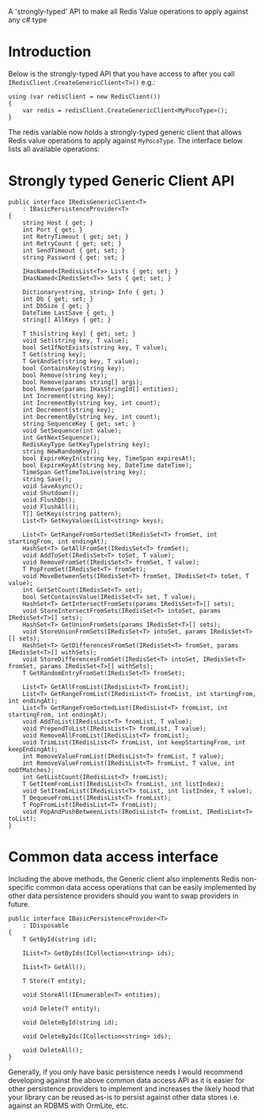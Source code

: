 A 'strongly-typed' API to make all Redis Value operations to apply against any c# type

# Introduction #

Below is the strongly-typed API that you have access to after you call `IRedisClient.CreateGenericClient<T>()` e.g.:

```
using (var redisClient = new RedisClient())
{
	var redis = redisClient.CreateGenericClient<MyPocoType>();
}
```

The redis variable now holds a strongly-typed generic client that allows Redis value operations to apply against `MyPocoType`.
The interface below lists all available operations:

# Strongly typed Generic Client API #

```
public interface IRedisGenericClient<T> 
	: IBasicPersistenceProvider<T>
{
	string Host { get; }
	int Port { get; }
	int RetryTimeout { get; set; }
	int RetryCount { get; set; }
	int SendTimeout { get; set; }
	string Password { get; set; }

	IHasNamed<IRedisList<T>> Lists { get; set; }
	IHasNamed<IRedisSet<T>> Sets { get; set; }

	Dictionary<string, string> Info { get; }
	int Db { get; set; }
	int DbSize { get; }
	DateTime LastSave { get; }
	string[] AllKeys { get; }

	T this[string key] { get; set; }
	void Set(string key, T value);
	bool SetIfNotExists(string key, T value);
	T Get(string key);
	T GetAndSet(string key, T value);
	bool ContainsKey(string key);
	bool Remove(string key);
	bool Remove(params string[] args);
	bool Remove(params IHasStringId[] entities);
	int Increment(string key);
	int IncrementBy(string key, int count);
	int Decrement(string key);
	int DecrementBy(string key, int count);
	string SequenceKey { get; set; }
	void SetSequence(int value);
	int GetNextSequence();
	RedisKeyType GetKeyType(string key);
	string NewRandomKey();
	bool ExpireKeyIn(string key, TimeSpan expiresAt);
	bool ExpireKeyAt(string key, DateTime dateTime);
	TimeSpan GetTimeToLive(string key);
	string Save();
	void SaveAsync();
	void Shutdown();
	void FlushDb();
	void FlushAll();
	T[] GetKeys(string pattern);
	List<T> GetKeyValues(List<string> keys);

	List<T> GetRangeFromSortedSet(IRedisSet<T> fromSet, int startingFrom, int endingAt);
	HashSet<T> GetAllFromSet(IRedisSet<T> fromSet);
	void AddToSet(IRedisSet<T> toSet, T value);
	void RemoveFromSet(IRedisSet<T> fromSet, T value);
	T PopFromSet(IRedisSet<T> fromSet);
	void MoveBetweenSets(IRedisSet<T> fromSet, IRedisSet<T> toSet, T value);
	int GetSetCount(IRedisSet<T> set);
	bool SetContainsValue(IRedisSet<T> set, T value);
	HashSet<T> GetIntersectFromSets(params IRedisSet<T>[] sets);
	void StoreIntersectFromSets(IRedisSet<T> intoSet, params IRedisSet<T>[] sets);
	HashSet<T> GetUnionFromSets(params IRedisSet<T>[] sets);
	void StoreUnionFromSets(IRedisSet<T> intoSet, params IRedisSet<T>[] sets);
	HashSet<T> GetDifferencesFromSet(IRedisSet<T> fromSet, params IRedisSet<T>[] withSets);
	void StoreDifferencesFromSet(IRedisSet<T> intoSet, IRedisSet<T> fromSet, params IRedisSet<T>[] withSets);
	T GetRandomEntryFromSet(IRedisSet<T> fromSet);

	List<T> GetAllFromList(IRedisList<T> fromList);
	List<T> GetRangeFromList(IRedisList<T> fromList, int startingFrom, int endingAt);
	List<T> GetRangeFromSortedList(IRedisList<T> fromList, int startingFrom, int endingAt);
	void AddToList(IRedisList<T> fromList, T value);
	void PrependToList(IRedisList<T> fromList, T value);
	void RemoveAllFromList(IRedisList<T> fromList);
	void TrimList(IRedisList<T> fromList, int keepStartingFrom, int keepEndingAt);
	int RemoveValueFromList(IRedisList<T> fromList, T value);
	int RemoveValueFromList(IRedisList<T> fromList, T value, int noOfMatches);
	int GetListCount(IRedisList<T> fromList);
	T GetItemFromList(IRedisList<T> fromList, int listIndex);
	void SetItemInList(IRedisList<T> toList, int listIndex, T value);
	T DequeueFromList(IRedisList<T> fromList);
	T PopFromList(IRedisList<T> fromList);
	void PopAndPushBetweenLists(IRedisList<T> fromList, IRedisList<T> toList);
}
```


# Common data access interface #

Including the above methods, the Generic client also implements Redis non-specific
common data access operations that can be easily implemented by other data persistence providers should you want to swap providers in future.

```
public interface IBasicPersistenceProvider<T>
	: IDisposable
{
	T GetById(string id);

	IList<T> GetByIds(ICollection<string> ids);

	IList<T> GetAll();

	T Store(T entity);

	void StoreAll(IEnumerable<T> entities);

	void Delete(T entity);

	void DeleteById(string id);

	void DeleteByIds(ICollection<string> ids);

	void DeleteAll();
}
```

Generally, if you only have basic persistence needs I would recommend developing against the above common data access API as it is easier for other persistence providers to implement and increases the likely hood that your library can be reused as-is to persist against other data stores i.e. against an RDBMS with OrmLite, etc.